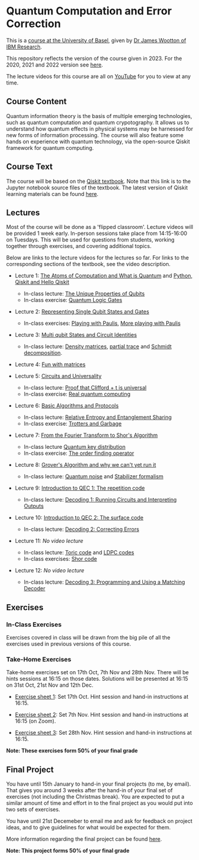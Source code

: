 # Quantum Computation and Error Correction

This is a [course at the University of Basel](https://vorlesungsverzeichnis.unibas.ch/de/home?id=278317), given by [Dr James Wootton of IBM Research](https://researcher.watson.ibm.com/researcher/view.php?person=zurich-JWO).

This repository reflects the version of the course given in 2023. For the 2020, 2021 and 2022 version see [here](https://github.com/quantumjim/Quantum-Computation-course-Basel/tree/2022).

The lecture videos for this course are all on [YouTube](https://www.youtube.com/playlist?list=PLaU1vYImkPDxyqJ6zHAs8W92fYKsfXsV-) for you to view at any time.


## Course Content

Quantum information theory is the basis of multiple emerging technologies, such as quantum computation and quantum crypotography. It allows us to understand how quantum effects in physical systems may be harnessed for new forms of information processing. The course will also feature some hands on experience with quantum technology, via the open-source Qiskit framework for quantum computing.


## Course Text

The course will be based on the [Qiskit textbook](https://github.com/NCCR-SPIN/qiskit-textbook/blob/main/content/preface.ipynb). Note that this link is to the Jupyter notebook source files of the textbook. The latest version of Qiskit learning materials can be found [here](https://learning.quantum-computing.ibm.com/).


## Lectures

Most of the course will be done as a 'flipped classroom'. Lecture videos will be provided 1 week early. In-person sessions take place from 14:15-16:00 on Tuesdays. This will be used for questions from students, working together through exercises, and covering additional topics. 

Below are links to the lecture videos for the lectures so far. For links to the corresponding sections of the textbook, see the video description.

* Lecture 1: [The Atoms of Computation and What is Quantum](https://youtu.be/myzcjukQUFc) and [Python, Qiskit and Hello Qiskit](https://youtu.be/mMJtw-vFXC4)
    - In-class lecture: [The Unique Properties of Qubits](extra_resources/unique-properties-qubits.ipynb)
    - In-class exercise: [Quantum Logic Gates](exercises_2022/Exercise2.ipynb)

 
* Lecture 2: [Representing Single Qubit States and Gates](https://www.youtube.com/watch?v=GdRt8vO9xY8)
    - In-class exercises: [Playing with Paulis](https://github.com/quantumjim/Quantum-Computation-course-Basel/blob/main/exercises_2022/Exercise3.ipynb), [More playing with Paulis](https://github.com/quantumjim/Quantum-Computation-course-Basel/blob/main/exercises_2022/Exercise4.ipynb)

* Lecture 3: [Multi qubit States and Circuit Identities](https://www.youtube.com/watch?v=pzkeypXaQ-Q)
     - In-class lecture: [Density matrices](https://github.com/quantumjim/Quantum-Computation-course-Basel/blob/main/QI_course/2_The_Qubit.pdf), [partial trace](https://github.com/quantumjim/Quantum-Computation-course-Basel/blob/main/QI_course/3_Quantum_Information.pdf) and [Schmidt decomposition](https://github.com/quantumjim/Quantum-Computation-course-Basel/blob/main/QI_course/6_Quantum_Correlations_part_1.pdf).

* Lecture 4: [Fun with matrices](https://www.youtube.com/watch?v=e7NTozZMRqk)

* Lecture 5: [Circuits and Universality](https://www.youtube.com/watch?v=E53mfGrV8ek)
    - In-class lecture: [Proof that Clifford + t is universal](https://github.com/quantumjim/Quantum-Computation-course-Basel/blob/main/extra_resources/Lecture%206%20(2013%20version).pdf)
    - In-class exercise: [Real quantum computing](https://github.com/quantumjim/Quantum-Computation-course-Basel/blob/main/exercises_2022/Exercise7.ipynb)
 
* Lecture 6: [Basic Algorithms and Protocols](https://www.youtube.com/watch?v=fNOEVXQKv9M)
    - In-class lecture: [Relative Entropy and Entanglement Sharing](https://github.com/quantumjim/Quantum-Computation-course-Basel/blob/main/QI_course/7_Quantum_Correlations_part_2.pdf)
    - In-class exercise: [Trotters and Garbage](https://github.com/quantumjim/Quantum-Computation-course-Basel/blob/main/exercises_2022/Exercise6.ipynb)
 
* Lecture 7: [From the Fourier Transform to Shor's Algorithm](https://www.youtube.com/watch?v=WqgNu8ZziPQ)
    - In-class lecture [Quantum key distribution](https://github.com/NCCR-SPIN/qiskit-textbook/blob/main/content/ch-algorithms/quantum-key-distribution.ipynb)
    - In-class exercise: [The order finding operator](https://github.com/quantumjim/Quantum-Computation-course-Basel/blob/main/exercises_2019/Exercise8.pdf)
 
* Lecture 8: [Grover's Algorithm and why we can't yet run it](https://www.youtube.com/watch?v=YfFp3K4cAF4)
    - In-class lecture: [Quantum noise](https://github.com/quantumjim/Quantum-Computation-course-Basel/blob/main/QI_course/8_Quantum_Noise.pdf) and [Stabilizer formalism](https://github.com/quantumjim/Quantum-Computation-course-Basel/blob/main/QI_course/9_Stabilizer_Formalism.pdf)

* Lecture 9: [Introduction to QEC 1: The repetition code](https://www.youtube.com/watch?v=AuDfq7j_W7E&list=PLaU1vYImkPDxyqJ6zHAs8W92fYKsfXsV-&index=10)
    - In-class lecture: [Decoding 1: Running Circuits and Interpreting Outputs](https://github.com/quantumjim/qec_lectures/blob/main/lecture-1.ipynb)
 
* Lecture 10: [Introduction to QEC 2: The surface code](https://www.youtube.com/watch?v=IdZkxX-Qank&list=PLaU1vYImkPDxyqJ6zHAs8W92fYKsfXsV-&index=11)
    - In-class lecture: [Decoding 2: Correcting Errors](https://github.com/quantumjim/qec_lectures/blob/main/lecture-2.ipynb)

* Lecture 11: *No video lecture*
    - In-class lecture: [Toric code](https://en.wikipedia.org/wiki/Toric_code) and [LDPC codes](https://github.com/quantumjim/Quantum-Computation-course-Basel/blob/main/extra_resources/LDPC-codes.pdf)
    - In-class exercises: [Shor code](https://github.com/quantumjim/Quantum-Computation-course-Basel/blob/main/exercises_2019/Exercise7.pdf)
 
* Lecture 12: *No video lecture*
    - In-class lecture: [Decoding 3: Programming and Using a Matching Decoder](https://github.com/quantumjim/qec_lectures/blob/main/lecture-1.ipynb)

## Exercises

### In-Class Exercises

Exercises covered in class will be drawn from the big pile of all the exercises used in previous versions of this course.

### Take-Home Exercises

Take-home exercises set on 17th Oct, 7th Nov and 28th Nov. There will be hints sessions at 16:15 on those dates. Solutions will be presented at 16:15 on 31st Oct, 21st Nov and 12th Dec.

* [Exercise sheet 1](https://github.com/quantumjim/Quantum-Computation-course-Basel/blob/main/exercises/Exercise1.ipynb): Set 17th Oct. Hint session and hand-in instructions at 16:15.

* [Exercise sheet 2](https://github.com/quantumjim/Quantum-Computation-course-Basel/blob/main/exercises/Exercise2.ipynb): Set 7th Nov. Hint session and hand-in instructions at 16:15 (on Zoom).

* [Exercise sheet 3](https://github.com/quantumjim/Quantum-Computation-course-Basel/blob/main/exercises/Exercise3.ipynb): Set 28th Nov. Hint session and hand-in instructions at 16:15.

**Note: These exercises form 50% of your final grade**

## Final Project

You have until 15th January to hand-in your final projects (to me, by email). That gives you around 3 weeks after the hand-in of your final set of exercises (not including the Christmas break). You are expected to put a similar amount of time and effort in to the final project as you would put into two sets of exercises.

You have until 21st Decemeber to email me and ask for feedback on project ideas, and to give guidelines for what would be expected for them.

More information regarding the final project can be found [here](https://github.com/quantumjim/Quantum-Computation-course-Basel/tree/2022#examfinal-project).

**Note: This project forms 50% of your final grade**
